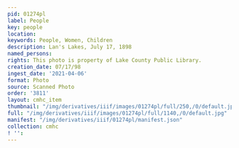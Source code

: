 ```yaml
---
pid: 01274pl
label: People
key: people
location: 
keywords: People, Women, Children
description: Lan's Lakes, July 17, 1898
named_persons: 
rights: This photo is property of Lake County Public Library.
creation_date: 07/17/98
ingest_date: '2021-04-06'
format: Photo
source: Scanned Photo
order: '3811'
layout: cmhc_item
thumbnail: "/img/derivatives/iiif/images/01274pl/full/250,/0/default.jpg"
full: "/img/derivatives/iiif/images/01274pl/full/1140,/0/default.jpg"
manifest: "/img/derivatives/iiif/01274pl/manifest.json"
collection: cmhc
! '': 
---
```

